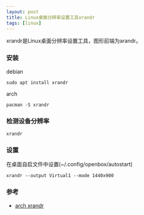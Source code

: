 ```yaml
---
layout: post
title: Linux桌面分辨率设置工具xrandr
tags: [linux]
---
```


xrandr是Linux桌面分辨率设置工具，图形前端为arandr。

### 安装
debian
```shell
sudo apt install xrandr
```
arch
```shell
pacman -S xrandr
```
### 检测设备分辨率
```shell
xrandr
```
### 设置
在桌面自启文件中设置(~/.config/openbox/autostart)
```shell
xrandr --output Virtual1 --mode 1440x900
```

### 参考
- [arch xrandr](https://wiki.archlinux.org/index.php/Xrandr)
